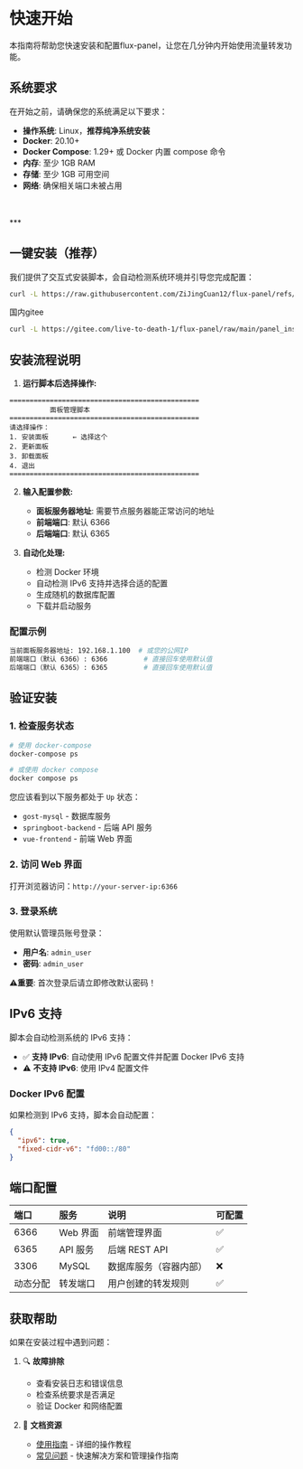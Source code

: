 # 快速开始

本指南将帮助您快速安装和配置flux-panel，让您在几分钟内开始使用流量转发功能。

## 系统要求

在开始之前，请确保您的系统满足以下要求：
- **操作系统**: Linux，**推荐纯净系统安装**
- **Docker**: 20.10+
- **Docker Compose**: 1.29+ 或 Docker 内置 compose 命令
- **内存**: 至少 1GB RAM
- **存储**: 至少 1GB 可用空间
- **网络**: 确保相关端口未被占用
<br/>
<br/>
***

## 一键安装（推荐）

我们提供了交互式安装脚本，会自动检测系统环境并引导您完成配置：

```bash
curl -L https://raw.githubusercontent.com/ZiJingCuan12/flux-panel/refs/heads/main/panel_install.sh -o panel_install.sh && chmod +x panel_install.sh && ./panel_install.sh
```
国内gitee
```bash
curl -L https://gitee.com/live-to-death-1/flux-panel/raw/main/panel_install.sh -o panel_install.sh && chmod +x panel_install.sh && ./panel_install.sh
```
## 安装流程说明

1. **运行脚本后选择操作:**
```
===============================================
          面板管理脚本
===============================================
请选择操作：
1. 安装面板      ← 选择这个
2. 更新面板
3. 卸载面板
4. 退出
===============================================
```
2. **输入配置参数:**
    - **面板服务器地址**: 需要节点服务器能正常访问的地址
    - **前端端口**: 默认 6366
    - **后端端口**: 默认 6365

3. **自动化处理:**
    - 检测 Docker 环境
    - 自动检测 IPv6 支持并选择合适的配置
    - 生成随机的数据库配置
    - 下载并启动服务

### 配置示例
```bash
当前面板服务器地址: 192.168.1.100  # 或您的公网IP
前端端口（默认 6366）: 6366         # 直接回车使用默认值
后端端口（默认 6365）: 6365         # 直接回车使用默认值
```

## 验证安装

### 1. 检查服务状态
```bash
# 使用 docker-compose
docker-compose ps

# 或使用 docker compose
docker compose ps
```
您应该看到以下服务都处于 `Up` 状态：
- `gost-mysql` - 数据库服务
- `springboot-backend` - 后端 API 服务
- `vue-frontend` - 前端 Web 界面

### 2. 访问 Web 界面
打开浏览器访问：`http://your-server-ip:6366`

### 3. 登录系统
使用默认管理员账号登录：

- **用户名**: `admin_user`
- **密码**: `admin_user`  

⚠️**重要**: 首次登录后请立即修改默认密码！

## IPv6 支持

脚本会自动检测系统的 IPv6 支持：

- ✅ **支持 IPv6**: 自动使用 IPv6 配置文件并配置 Docker IPv6 支持
- ⚠️ **不支持 IPv6**: 使用 IPv4 配置文件
### Docker IPv6 配置
如果检测到 IPv6 支持，脚本会自动配置：

```json
{
  "ipv6": true,
  "fixed-cidr-v6": "fd00::/80"
}
```

## 端口配置

|端口|服务|说明|可配置|
|:---|:---|:---|:---|
|6366|Web 界面|前端管理界面|✅|
|6365|API 服务|后端 REST API|✅|
|3306|MySQL|数据库服务（容器内部）|❌|
|动态分配|转发端口|用户创建的转发规则|✅|

## 获取帮助
如果在安装过程中遇到问题：

1. 🔍 **故障排除**

    - 查看安装日志和错误信息
    - 检查系统要求是否满足
    - 验证 Docker 和网络配置
2. 📖 **文档资源**

    - [使用指南](/markdown-use.md) - 详细的操作教程
    - [常见问题](/markdown-question.md) - 快速解决方案和管理操作指南